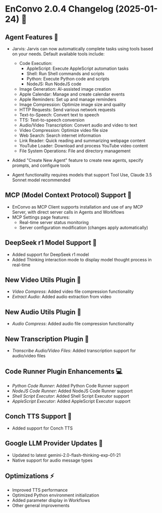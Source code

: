 # EnConvo 2.0.4 Changelog (2025-01-24) 🚀


## Agent Features 🤖

- Jarvis: Jarvis can now automatically complete tasks using tools based on your needs. Default available tools include:

  - Code Execution:
    - AppleScript: Execute AppleScript automation tasks
    - Shell: Run Shell commands and scripts  
    - Python: Execute Python code and scripts
    - NodeJS: Run NodeJS code
  - Image Generation: AI-assisted image creation
  - Apple Calendar: Manage and create calendar events
  - Apple Reminders: Set up and manage reminders
  - Image Compression: Optimize image size and quality
  - HTTP Requests: Send various network requests
  - Text-to-Speech: Convert text to speech
  - TTS: Text-to-speech conversion
  - Audio/Video Transcription: Convert audio and video to text
  - Video Compression: Optimize video file size
  - Web Search: Search internet information
  - Link Reader: Quick reading and summarizing webpage content
  - YouTube Loader: Download and process YouTube video content
  - File System Operations: File and directory management

- Added "Create New Agent" feature to create new agents, specify prompts, and configure tools
- Agent functionality requires models that support Tool Use, Claude 3.5 Sonnet model recommended


## MCP (Model Context Protocol) Support 🔌

- EnConvo as MCP Client supports installation and use of any MCP Server, with direct server calls in Agents and Workflows
- MCP Settings page features:
  - Real-time server status monitoring
  - Server configuration modification (changes apply automatically)


## DeepSeek r1 Model Support 🧠

- Added support for DeepSeek r1 model
- Added Thinking interaction mode to display model thought process in real-time


## New Video Utils Plugin 🎥

- *Video Compress*: Added video file compression functionality
- *Extract Audio*: Added audio extraction from video


## New Audio Utils Plugin 🎵

- *Audio Compress*: Added audio file compression functionality


## New Transcription Plugin 📝

- *Transcribe Audio/Video Files*: Added transcription support for audio/video files


## Code Runner Plugin Enhancements 💻

- *Python Code Runner*: Added Python Code Runner support
- *NodeJS Code Runner*: Added NodeJS Code Runner support
- *Shell Script Executor*: Added Shell Script Executor support
- *AppleScript Executor*: Added AppleScript Executor support


## Conch TTS Support 🐚

- Added support for Conch TTS


## Google LLM Provider Updates 🔄

- Updated to latest gemini-2.0-flash-thinking-exp-01-21
- Native support for audio message types


## Optimizations ⚡

- Improved TTS performance
- Optimized Python environment initialization
- Added parameter display in Workflows
- Other general improvements
